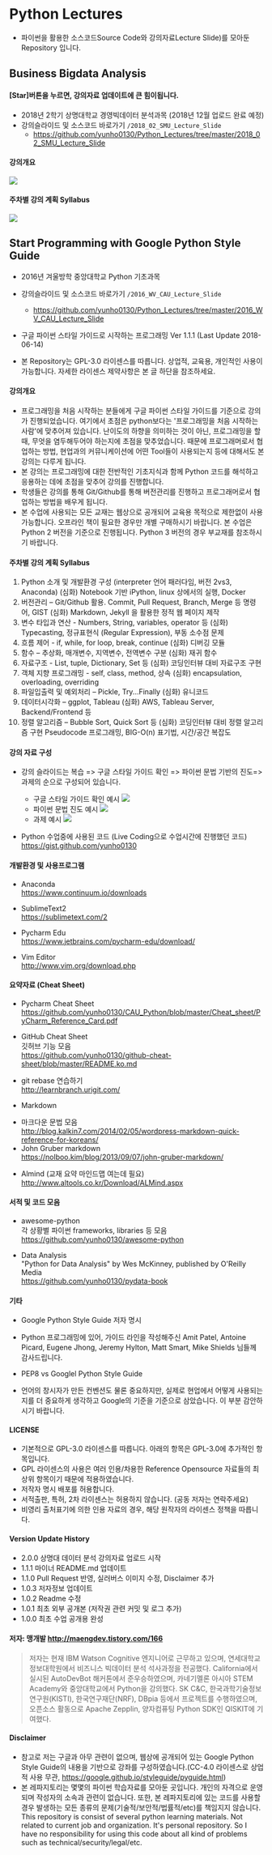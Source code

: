 # Python Lectures

* 파이썬을 활용한 소스코드Source Code와 강의자료Lecture Slide)를 모아둔 Repository 입니다. 

## Business Bigdata Analysis
#### __[Star]버튼을 누르면, 강의자료 업데이트에 큰 힘이됩니다.__

* 2018년 2학기 상명대학교 경영빅데이터 분석과목 (2018년 12월 업로드 완료 예정)
* 강의슬라이드 및 소스코드 바로가기 `/2018_02_SMU_Lecture_Slide`  
	- <https://github.com/yunho0130/Python_Lectures/tree/master/2018_02_SMU_Lecture_Slide>  

#### 강의개요  
![](media/smu_intro_20180902_191526.png)
  

#### 주차별 강의 계획 Syllabus
![](media/smu_syllabus_20180902_191444.png)


## Start Programming with Google Python Style Guide

* 2016년 겨울방학 중앙대학교 Python 기초과목
* 강의슬라이드 및 소스코드 바로가기 `/2016_WV_CAU_Lecture_Slide` 
	- <https://github.com/yunho0130/Python_Lectures/tree/master/2016_WV_CAU_Lecture_Slide>

* 구글 파이썬 스타일 가이드로 시작하는 프로그래밍 Ver 1.1.1 (Last Update 2018-06-14)

* 본 Repository는 GPL-3.0 라이센스를 따릅니다. 상업적, 교육용, 개인적인 사용이 가능합니다. 자세한  라이센스 제약사항은 본 글 하단을 참조하세요.  

#### 강의개요  

- 프로그래밍을 처음 시작하는 분들에게 구글 파이썬 스타일 가이드를 기준으로 강의가 진행되었습니다. 여기에서 초점은 python보다는 '프로그래밍을 처음 시작하는 사람'에 맞추어져 있습니다. 난이도의 하향을 의미하는 것이 아닌, 프로그래밍을 할 때, 무엇을 염두해두어야 하는지에 초점을 맞추었습니다. 때문에 프로그래머로서 협업하는 방법, 현업과의 커뮤니케이션에 어떤 Tool들이 사용되는지 등에 대해서도 본 강의는 다루게 됩니다.  
- 본 강의는 프로그래밍에 대한 전반적인 기초지식과 함께 Python 코드를 해석하고 응용하는 데에 초점을 맞추어 강의를 진행합니다. 
- 학생들은 강의를 통해 Git/Github를 통해 버전관리를 진행하고 프로그래머로서 협업하는 방법을 배우게 됩니다.
- 본 수업에 사용되는 모든 교재는 웹상으로 공개되어 교육용 목적으로 제한없이 사용가능합니다. 오프라인 책이 필요한 경우만 개별 구매하시기 바랍니다. 본 수업은 Python 2 버전을 기준으로 진행됩니다. Python 3 버전의 경우 부교재를 참조하시기 바랍니다. 

#### 주차별 강의 계획 Syllabus

1. Python 소개 및 개발환경 구성 (interpreter 언어 패러다임, 버전 2vs3, Anaconda) 
(심화) Notebook 기반 iPython, linux 상에서의 실행, Docker
2. 버전관리 – Git/Github 활용. Commit, Pull Request, Branch, Merge 등 명령어, GIST
(심화) Markdown, Jekyll 을 활용한 정적 웹 페이지 제작
3. 변수 타입과 연산 - Numbers, String, variables, operator 등 
(심화) Typecasting, 정규표현식 (Regular Expression), 부동 소수점 문제
4. 흐름 제어 - if, while, for loop, break, continue 
(심화) 디버깅 모듈
5. 함수 – 추상화, 매개변수, 지역변수, 전역변수 구분 
(심화) 재귀 함수 
6. 자료구조 - List, tuple, Dictionary, Set 등
(심화) 코딩인터뷰 대비 자료구조 구현 <Cracking the coding interview>
7. 객체 지향 프로그래밍 - self, class, method, 상속
(심화) encapsulation, overloading, overriding
8. 파일입출력 및 예외처리 – Pickle, Try...Finally
(심화) 유니코드
9. 데이터시각화 – ggplot, Tableau
(심화) AWS, Tableau Server, Backend/Frontend 등
10. 정렬 알고리즘 – Bubble Sort, Quick Sort 등
(심화) 코딩인터뷰 대비 정렬 알고리즘 구현 <Cracking the coding interview> Pseudocode 프로그래밍, BIG-O(n) 표기법, 시간/공간 복잡도

#### 강의 자료 구성
* 강의 슬라이드는 복습 => 구글 스타일 가이드 확인 => 파이썬 문법 기반의 진도=>과제의 순으로 구성되어 있습니다. 
    - 구글 스타일 가이드 확인 예시
![](media/15289703386200.jpg)
    - 파이썬 문법 진도 예시
![](media/15289706489068.jpg)  
    - 과제 예시
![](media/15289709737744.jpg)

* Python 수업중에 사용된 코드 (Live Coding으로 수업시간에 진행했던 코드)  
<https://gist.github.com/yunho0130>  

#### 개발환경 및 사용프로그램

* Anaconda  
<https://www.continuum.io/downloads>

* SublimeText2  
<https://sublimetext.com/2>  

* Pycharm Edu    
<https://www.jetbrains.com/pycharm-edu/download/>  

* Vim Editor  
<http://www.vim.org/download.php>  

#### 요약자료 (Cheat Sheet) 

* Pycharm Cheat Sheet  
<https://github.com/yunho0130/CAU_Python/blob/master/Cheat_sheet/PyCharm_Reference_Card.pdf>

* GitHub Cheat Sheet   
깃허브 기능 모음  
<https://github.com/yunho0130/github-cheat-sheet/blob/master/README.ko.md>  

* git rebase 연습하기  
<http://learnbranch.urigit.com/>  

* Markdown  
 - 마크다운 문법 모음   
<http://blog.kalkin7.com/2014/02/05/wordpress-markdown-quick-reference-for-koreans/>   
 - John Gruber markdown  
<https://nolboo.kim/blog/2013/09/07/john-gruber-markdown/>  

* Almind (교재 요약 마인드맵 여는데 필요)
<http://www.altools.co.kr/Download/ALMind.aspx>  

#### 서적 및 코드 모음

* awesome-python  
각 상황별 파이썬 frameworks, libraries 등 모음  
<https://github.com/yunho0130/awesome-python>

* Data Analysis   
"Python for Data Analysis" by Wes McKinney, published by O'Reilly Media  
<https://github.com/yunho0130/pydata-book>

#### 기타 

* Google Python Style Guide 저자 명시  
 - Python 프로그래밍에 있어, 가이드 라인을 작성해주신 Amit Patel, Antoine Picard, Eugene Jhong, Jeremy Hylton, Matt Smart, Mike Shields 님들께 감사드립니다.

* PEP8 vs Googlel Python Style Guide   
 - 언어의 창시자가 만든 컨벤션도 물론 중요하지만, 실제로 현업에서 어떻게 사용되는지를 더 중요하게 생각하고 Google의 기준을 기준으로 삼았습니다. 이 부분 감안하시기 바랍니다. 

#### LICENSE   
 - 기본적으로 GPL-3.0 라이센스를 따릅니다. 아래의 항목은 GPL-3.0에 추가적인 항목입니다.   
 - GPL 라이센스의 사용은 여러 인용/차용한 Reference Opensource 자료들의 최상위 항목이기 때문에 적용하였습니다.  
 - 저작자 명시 배포를 허용합니다.  
 - 서적출판, 특허, 2차 라이센스는 허용하지 않습니다. (공동 저자는 연락주세요) 
 - 비영리 출처표기에 의한 인용 자료의 경우, 해당 원작자의 라이센스 정책을 따릅니다. 

#### Version Update History  
 - 2.0.0 상명대 데이터 분석 강의자료 업로드 시작
 - 1.1.1 마이너 README.md 업데이트
 - 1.1.0 Pull Request 반영, 실러버스 이미지 수정, Disclaimer 추가
 - 1.0.3 저자정보 업데이트 
 - 1.0.2 Readme 수정  
 - 1.0.1 최초 외부 공개본 (저작권 관련 커밋 및 로그 추가)  
 - 1.0.0 최초 수업 공개용 완성    

#### 저자: 맹개발 <http://maengdev.tistory.com/166>
> 저자는 현재 IBM Watson Cognitive 엔지니어로 근무하고 있으며, 연세대학교 정보대학원에서 비즈니스 빅데이터 분석 석사과정을 전공했다. California에서 실시된 AutoDevBot 해커톤에서 준우승하였으며, 카네기멜론 아시아 STEM Academy와 중앙대학교에서 Python을 강의했다. SK C&C, 한국과학기술정보연구원(KISTI), 한국연구재단(NRF), DBpia 등에서 프로젝트를 수행하였으며, 오픈소스 활동으로 Apache Zepplin, 양자컴퓨팅 Python SDK인 QISKIT에 기여했다.

#### Disclaimer

- 참고로 저는 구글과 아무 관련이 없으며, 웹상에 공개되어 있는 Google Python Style Guide의 내용을 기반으로 강좌를 구성하였습니다.(CC-4.0 라이센스로 상업적 사용 무관, <https://google.github.io/styleguide/pyguide.html>) 
- 본 레파지토리는 몇몇의 파이썬 학습자료를 모아둔 곳입니다. 개인의 자격으로 운영되며 작성자의 소속과 관련이 없습니다. 또한, 본 레파지토리에 있는 코드를 사용할 경우 발생하는 모든 종류의  문제(기술적/보안적/법률적/etc)를 책임지지 않습니다. This repository is consist of several python learning materials. Not related to current job and organization. It's personal repository. So I have no responsibility for using this code about all kind of problems such as technical/security/legal/etc. 


 


